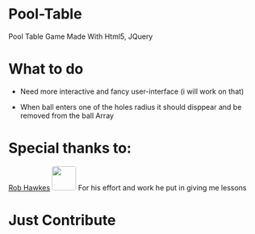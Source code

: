 # Pool-Table
Pool Table Game Made With Html5, JQuery

# What to do
* Need more interactive and fancy user-interface (i will work on that)

* When ball enters one of the holes radius it should disppear and be removed from
the ball Array
# Special thanks to:
[Rob Hawkes](https://github.com/robhawkes)
<img src="https://avatars0.githubusercontent.com/u/22612?s=400&v=4" width="48" style="border-radius:4px"> 
   For his effort and work he put in giving me lessons

# Just Contribute
